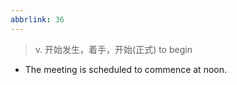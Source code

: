 ```yaml
---
abbrlink: 36
---
```

> v. 开始发生，着手，开始(正式)
> to begin

- The meeting is scheduled to commence at noon.